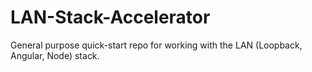 # LAN-Stack-Accelerator
General purpose quick-start repo for working with the LAN (Loopback, Angular, Node) stack.


